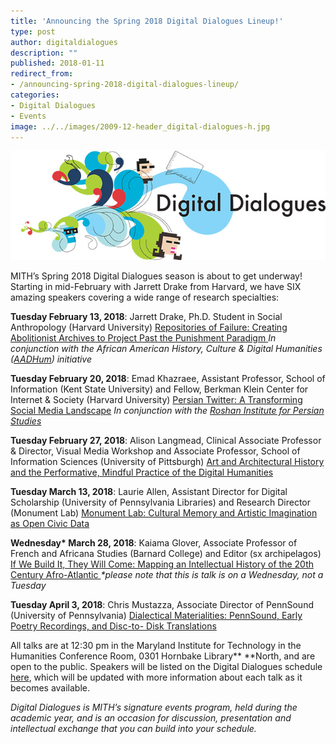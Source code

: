 ```yaml
---
title: 'Announcing the Spring 2018 Digital Dialogues Lineup!'
type: post
author: digitaldialogues
description: ""
published: 2018-01-11
redirect_from: 
- /announcing-spring-2018-digital-dialogues-lineup/
categories:
- Digital Dialogues
- Events
image: ../../images/2009-12-header_digital-dialogues-h.jpg
---
```

![Digital Dialogues](../../images/2009-12-header_digital-dialogues-h.jpg)

MITH’s Spring 2018 Digital Dialogues season is about to get underway! Starting in mid-February with Jarrett Drake from Harvard, we have SIX amazing speakers covering a wide range of research specialties:

**Tuesday February 13, 2018**: Jarrett Drake, Ph.D. Student in Social Anthropology (Harvard University) [Repositories of Failure: Creating Abolitionist Archives to Project Past the Punishment Paradigm ](http://mith.umd.edu/dialogues/dd-spring-2018-jarrett-drake/)_In conjunction with the African American History, Culture & Digital Humanities ([AADHum](http://aadhum.umd.edu/)) initiative_

**Tuesday February 20, 2018**: Emad Khazraee, Assistant Professor, School of Information (Kent State University) and Fellow, Berkman Klein Center for Internet & Society (Harvard University) [Persian Twitter: A Transforming Social Media Landscape](http://mith.umd.edu/dialogues/dd-spring-2018-emad-khazraee/) _In conjunction with the [Roshan Institute for Persian Studies](http://sllc.umd.edu/persian)_

**Tuesday February 27, 2018**: Alison Langmead, Clinical Associate Professor & Director, Visual Media Workshop and Associate Professor, School of Information Sciences (University of Pittsburgh) [Art and Architectural History and the Performative, Mindful Practice of the Digital Humanities](http://mith.umd.edu/dialogues/dd-spring-2018-alison-langmead/)

**Tuesday March 13, 2018**: Laurie Allen, Assistant Director for Digital Scholarship (University of Pennsylvania Libraries) and Research Director (Monument Lab) [Monument Lab: Cultural Memory and Artistic Imagination as Open Civic Data](http://mith.umd.edu/dialogues/dd-spring-2018-laurie-allen/)

**Wednesday\* March 28, 2018**: Kaiama Glover, Associate Professor of French and Africana Studies (Barnard College) and Editor (sx archipelagos) [If We Build It, They Will Come: Mapping an Intellectual History of the 20th Century Afro-Atlantic ](http://mith.umd.edu/dialogues/dd-spring-2018-kaiama-glover/)_\*please note that this is talk is on a Wednesday, not a Tuesday_

**Tuesday April 3, 2018**: Chris Mustazza, Associate Director of PennSound (University of Pennsylvania) [Dialectical Materialities: PennSound, Early Poetry Recordings, and Disc-to- Disk Translations](http://mith.umd.edu/dialogues/dd-spring-2018-chris-mustazza/)

All talks are at 12:30 pm in the Maryland Institute for Technology in the Humanities Conference Room, 0301 Hornbake Library\*\* \*\*North, and are open to the public. Speakers will be listed on the Digital Dialogues schedule [here](http://mith.umd.edu/digital-dialogues/schedule/), which will be updated with more information about each talk as it becomes available.

_Digital Dialogues is MITH’s signature events program, held during the academic year, and is an occasion for discussion, presentation and intellectual exchange that you can build into your schedule._
